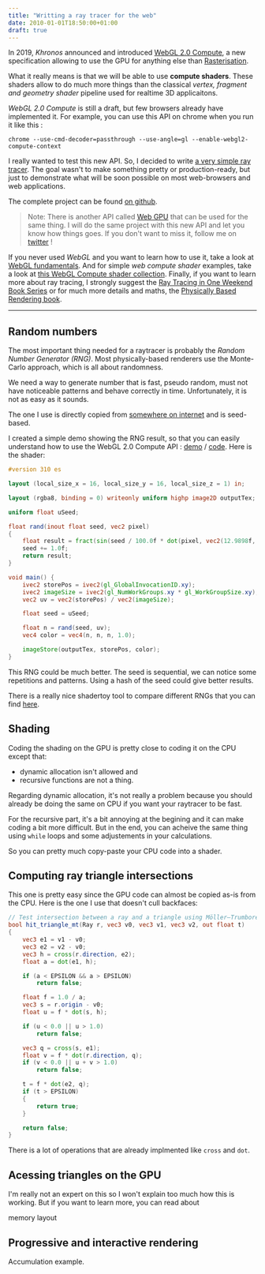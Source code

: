 ```yaml
---
title: "Writting a ray tracer for the web"
date: 2010-01-01T18:50:00+01:00
draft: true
---
```


In 2019, *Khronos* announced and introduced [WebGL 2.0 Compute](https://www.khronos.org/registry/webgl/specs/latest/2.0-compute/), a new specification allowing to use the GPU for anything else than [Rasterisation](https://en.wikipedia.org/wiki/Rasterisation).

What it really means is that we will be able to use **compute shaders**. These shaders allow to do much more things than the classical *vertex, fragment and geometry shader* pipeline used for realtime 3D applicaitons.

*WebGL 2.0 Compute* is still a draft, but few browsers already have implemented it. For example, you can use this API on chrome when you run it like this :

```
chrome --use-cmd-decoder=passthrough --use-angle=gl --enable-webgl2-compute-context
```

I really wanted to test this new API. So, I decided to write [a very simple ray tracer](https://oktomus.github.io/webgpu-toy-ray-tracer/). The goal wasn't to make something pretty or production-ready, but just to demonstrate what will be soon possible on most web-browsers and web applications.

The complete project can be found [on github](https://github.com/oktomus/webgpu-toy-ray-tracer).

> Note: There is another API called [Web GPU](https://gpuweb.github.io/gpuweb/) that can be used for the same thing. I will do the same project with this new API and let you know how things goes. If you don't want to miss it, follow me on [twitter](https://twitter.com/oktomus) !

If you never used *WebGL* and you want to learn how to use it, take a look at [WebGL fundamentals](https://webglfundamentals.org/). And for simple *web compute shader* examples, take a look at [this WebGL Compute shader collection](https://github.com/9ballsyndrome/WebGL_Compute_shader). Finally, if you want to learn more about ray tracing, I strongly suggest the [Ray Tracing in One Weekend Book Series](https://github.com/RayTracing/raytracing.github.io) or for much more details and maths, the [Physically Based Rendering book](http://www.pbr-book.org/).

--------------

## Random numbers

The most important thing needed for a raytracer is probably the *Random Number Generator (RNG)*.
Most physically-based renderers use the Monte-Carlo approach, which is all about randomness.

We need a way to generate number that is fast, pseudo random, must not have noticeable patterns and behave correctly in time. Unfortunately, it is not as easy as it sounds.

The one I use is directly copied from [somewhere on internet](https://stackoverflow.com/questions/12964279/whats-the-origin-of-this-glsl-rand-one-liner) and is seed-based.

I created a simple demo showing the RNG result, so that you can easily understand how to use the WebGL 2.0 Compute API : [demo](https://oktomus.com/web-experiments/webgl-compute/rng/) / [code](https://github.com/oktomus/web-experiments/tree/master/webgl-compute/rng). Here is the shader:

```glsl
#version 310 es

layout (local_size_x = 16, local_size_y = 16, local_size_z = 1) in;

layout (rgba8, binding = 0) writeonly uniform highp image2D outputTex;

uniform float uSeed;

float rand(inout float seed, vec2 pixel)
{
    float result = fract(sin(seed / 100.0f * dot(pixel, vec2(12.9898f, 78.233f))) * 43758.5453f);
    seed += 1.0f;
    return result;
}

void main() {
    ivec2 storePos = ivec2(gl_GlobalInvocationID.xy);
    ivec2 imageSize = ivec2(gl_NumWorkGroups.xy * gl_WorkGroupSize.xy);
    vec2 uv = vec2(storePos) / vec2(imageSize);

    float seed = uSeed;

    float n = rand(seed, uv);
    vec4 color = vec4(n, n, n, 1.0);

    imageStore(outputTex, storePos, color);
}
```

This RNG could be much better. The seed is sequential, we can notice some repetitions and patterns. Using a hash of the seed could give better results.

There is a really nice shadertoy tool to compare different RNGs that you can find [here](https://www.shadertoy.com/view/wljXDz).

## Shading

Coding the shading on the GPU is pretty close to coding it on the CPU except that:
- dynamic allocation isn't allowed and
- recursive functions are not a thing.

Regarding dynamic allocation, it's not really a problem because you should already be doing the same on CPU if you want your raytracer to be fast.

For the recursive part, it's a bit annoying at the begining and it can make coding a bit more difficult. But in the end, you can acheive the same thing using `while` loops and some adjustements in your calculations.

So you can pretty much copy-paste your CPU code into a shader.

## Computing ray triangle intersections

This one is pretty easy since the GPU code can almost be copied as-is from the CPU. Here is the one I use that doesn't cull backfaces:

```glsl
// Test intersection between a ray and a triangle using Möller–Trumbore algorithm.
bool hit_triangle_mt(Ray r, vec3 v0, vec3 v1, vec3 v2, out float t)
{
    vec3 e1 = v1 - v0;
    vec3 e2 = v2 - v0;
    vec3 h = cross(r.direction, e2);
    float a = dot(e1, h);

    if (a < EPSILON && a > EPSILON)
        return false;

    float f = 1.0 / a;
    vec3 s = r.origin - v0;
    float u = f * dot(s, h);

    if (u < 0.0 || u > 1.0)
        return false;

    vec3 q = cross(s, e1);
    float v = f * dot(r.direction, q);
    if (v < 0.0 || u + v > 1.0)
        return false;

    t = f * dot(e2, q);
    if (t > EPSILON)
    {
        return true;
    }

    return false;
}
```

There is a lot of operations that are already implmented like `cross` and `dot`.

## Acessing triangles on the GPU

I'm really not an expert on this so I won't explain too much how this is working. But if you want to learn more, you can read about

memory layout

## Progressive and interactive rendering

Accumulation example.


